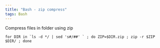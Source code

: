 ```yaml
---
title: "Bash - zip compress"
tags: Bash
---
```



Compress files in folder using zip

```
for DIR in `ls -d */ | sed 's#/##' ` ; do ZIP=$DIR.zip ; zip -r $ZIP $DIR/ ; done
```
